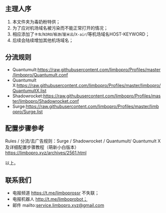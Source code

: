 ## 主理人序
1. 本文件夹为毒奶粉特供；
2. 为了应对机场域名被污染而不能正常打开的情况；
3. 相应添加了`卡车`/`N3RO`/`极游`/`厘米云`/`X-air`/等机场域名HOST-KEYWORD；
4. 后续会陆续增加其他机场域名；
 
 ## 分流规则
- Quantumult:https://raw.githubusercontent.com/limbopro/Profiles/master/limbopro/Quantumult.conf
- Quantumult X:https://raw.githubusercontent.com/limbopro/Profiles/master/limbopro/QuantumultX.list
- Shadowrocket:https://raw.githubusercontent.com/limbopro/Profiles/master/limbopro/Shadowrocket.conf
- Surge:https://raw.githubusercontent.com/limbopro/Profiles/master/limbopro/Surge.list

## 配置步骤参考
 Rules / 分流/去广告规则：Surge / Shadowrocket / Quantumult/ Quantumult X 及详细配置步骤教程（萌新小白版本）
 https://limbopro.xyz/archives/2561.html

 以上。
 
## 联系我们
- 电报频道 https://t.me/limboprossr 不失联；
- 电报机器人 http://t.me/limboprobot；
- 邮件 mailto:service.limbopro.xyz@gmail.com
